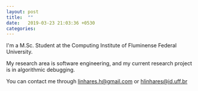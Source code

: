 ```yaml
---
layout: post
title:  ""
date:   2019-03-23 21:03:36 +0530
categories: 
---
```


I'm a M.Sc. Student at the Computing Institute of Fluminense Federal University.  

My research area is software engineering, and my current research project is in algorithmic debugging.  

You can contact me through linhares.h@gmail.com or hlinhares@id.uff.br
